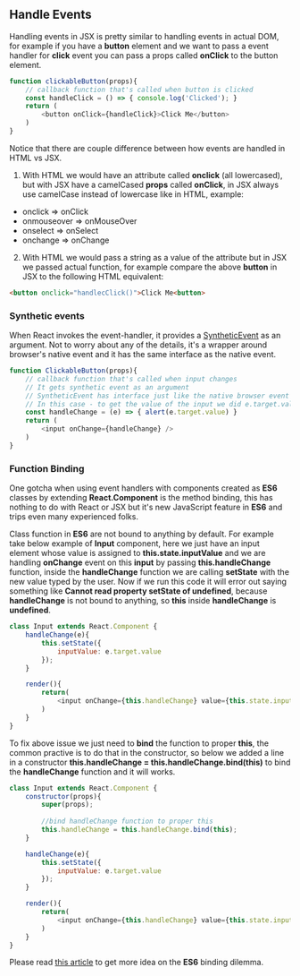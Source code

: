 ## Handle Events

Handling events in JSX is pretty similar to handling events in actual DOM, for example if you have a **button** element and we want to pass a event handler for **click** event you can pass a props called **onClick** to the button element.
```javascript
function clickableButton(props){
	// callback function that's called when button is clicked
	const handleClick = () => { console.log('Clicked'); }
	return (
		<button onClick={handleClick}>Click Me</button>
	)
}
```
Notice that there are couple difference between how events are handled in HTML vs JSX.

1. With HTML we would have an attribute called **onclick** (all lowercased), but with JSX have a camelCased **props** called **onClick**, in JSX always use camelCase instead of lowercase like in HTML, example:

* onclick => onClick
* onmouseover => onMouseOver
* onselect => onSelect
* onchange => onChange

2. With HTML we would pass a string as a value of the attribute but in JSX we passed actual function, for example compare the above **button** in JSX to the following HTML equivalent:

```html
<button onclick="handlecClick()">Click Me<button>
```
### Synthetic events
When React invokes the event-handler, it provides a [SyntheticEvent](https://reactjs.org/docs/events.html) as an argument. Not to worry about any of the details, it's a wrapper around browser's native event and it has the same interface as the native event.
```javascript
function ClickableButton(props){
	// callback function that's called when input changes
	// It gets synthetic event as an argument
	// SyntheticEvent has interface just like the native browser event
	// In this case - to get the value of the input we did e.target.value
	const handleChange = (e) => { alert(e.target.value) }
	return (
		<input onChange={handleChange} />
	)
}
```

### Function Binding

One gotcha when using event handlers with components created as **ES6** classes by extending **React.Component** is the method binding, this has nothing to do with React or JSX but it's new JavaScript feature in **ES6** and trips even many experienced folks.

Class function in **ES6** are not bound to anything by default. For example take below example of **Input** component, here we just have an input element whose value is assigned to **this.state.inputValue** and we are handling **onChange** event on this **input** by passing **this.handleChange** function, inside the **handleChange** function we are calling **setState** with the new value typed by the user. Now if we run this code it will error out saying something like **Cannot read property setState of undefined**, because **handleChange** is not bound to anything, so **this** inside **handleChange** is **undefined**.

```javascript
class Input extends React.Component {
	handleChange(e){
		this.setState({
			inputValue: e.target.value
		});
	}

	render(){
		return(
			<input onChange={this.handleChange} value={this.state.inputValue}/>
		)
	}
}
```
To fix above issue we just need to **bind** the function to proper **this**, the common practive is to do that in the constructor, so below we added a line in a constructor **this.handleChange = this.handleChange.bind(this)** to bind the **handleChange** function and it will works.

```javascript
class Input extends React.Component {
	constructor(props){
		super(props);
		
		//bind handleChange function to proper this
		this.handleChange = this.handleChange.bind(this);
	}

	handleChange(e){
		this.setState({
			inputValue: e.target.value
		});
	}

	render(){
		return(
			<input onChange={this.handleChange} value={this.state.inputValue}/>
		)
	}
}
```
Please read [this article](https://cmichel.io/es6-class-methods-differences/) to get more idea on the **ES6** binding dilemma.